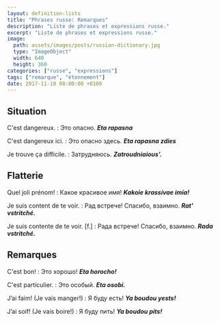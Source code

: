 ```yaml
---
layout: definition-lists
title: "Phrases russe: Remarques"
description: "Liste de phrases et expressions russe."
excerpt: "Liste de phrases et expressions russe."
image:
  path: assets/images/posts/russian-dictionary.jpg
  type: "ImageObject"
  width: 640
  height: 360
categories: ["russe", "expressions"]
tags: ["remarque", "étonnement"]
date: 2017-11-10 00:00:00 +0100
---
```


## Situation

C'est dangereux.
: Это опасно.
*__Eta rapasna__*

C'est dangereux ici.
: Это опасно здесь.
*__Eta rapasna zdies__*

Je trouve ça difficile.
: Затрудняюсь.
*__Zatroudniaious'.__*


## Flatterie

Quel joli prénom!
: Какое красивое имя!
*__Kakoie krassivae imia!__*

Je suis content de te voir.
: Рад встрече! Спасибо, взаимно.
*__Rat' vstritché.__*

Je suis contente de te voir. [f.]
: Рада встрече! Спасибо, взаимно.
*__Rada vstritché.__*


## Remarques

C'est bon!
: Это хорошо!
*__Eta horocho!__*

C'est particulier.
: Это особый.
*__Eta osobi.__*

J’ai faim! (Je vais manger!)
: Я буду есть!
*__Ya boudou yests!__*

J’ai soif! (Je vais boire!)
: Я буду пить!
*__Ya boudou pits!__*

